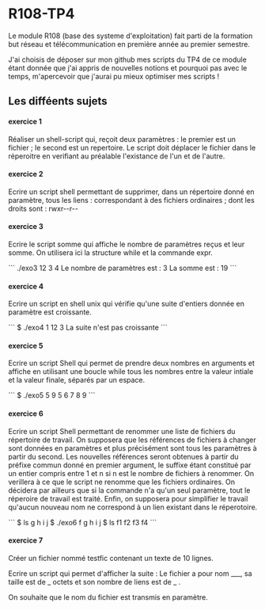 # R108-TP4

<p>Le module R108 (base des systeme d'exploitation) fait parti de la formation but réseau et télécommunication en première année au premier semestre.</p>
<p>J'ai choisis de déposer sur mon github mes scripts du TP4 de ce module étant donnée que j'ai appris de nouvelles notions et pourquoi pas avec le temps, m'apercevoir que j'aurai pu mieux optimiser mes scripts !</p>

## Les difféents sujets

#### exercice 1
<p>Réaliser un shell-script qui, reçoit deux paramètres : le premier est un fichier ; le second est un repertoire. Le script doit déplacer le fichier dans le réperoitre en verifiant au préalable l'existance de l'un et de l'autre.</p>

#### exercice 2
<p>Ecrire un script shell permettant de supprimer, dans un répertoire donné en paramètre, tous les liens : correspondant à des fichiers ordinaires ; dont les droits sont : rwxr--r--</p>

#### exercice 3
<p>Ecrire le script somme qui affiche le nombre de paramètres reçus et leur somme. On utilisera ici la structure while et la commande expr.</p>
```
./exo3 12 3 4
Le nombre de paramètres est : 3
La somme est : 19
```

#### exercice 4
<p>Ecrire un script en shell unix qui vérifie qu'une suite d'entiers donnée en paramètre est croissante.</p>
```
$ ./exo4 1 12 3
La suite n'est pas croissante
```

#### exercice 5
<p>Ecrire un script Shell qui permet de prendre deux nombres en arguments et affiche en utilisant une boucle while tous les nombres entre la valeur intiale et la valeur finale, séparés par un espace.</p>
```
$ ./exo5 5 9
5 6 7 8 9
```

#### exercice 6
<p>Ecrire un script Shell permettant de renommer une liste de fichiers du répertoire de travail. On supposera que les références de fichiers à changer sont données en paramètres et plus précisément sont tous les paramètres à partir du second. Les nouvelles références seront obtenues à partir du préfixe commun donné en premier argument, le suffixe étant constitué par un entier compris entre 1 et n si n est le nombre de fichiers à renommer. On verillera à ce que le script ne renomme que les fichiers ordinaires. On décidera par ailleurs que si la commande n'a qu'un seul paramètre, tout le réperoire de travail est traité. Enfin, on supposera pour simplifier le travail qu'aucun nouveau nom ne correspond à un lien existant dans le réperotoire.</p>
```
$ ls
g h i j
$ ./exo6 f g h i j
$ ls
f1 f2 f3 f4
```

#### exercice 7
<p>Créer un fichier nommé testfic contenant un texte de 10 lignes.</p>
<p>Ecrire un script qui permet d'afficher la suite : Le fichier a pour nom ___, sa taille est de _ octets et son nombre de liens est de _ .</p>
<p>On souhaite que le nom du fichier est transmis en paramètre.</p>
